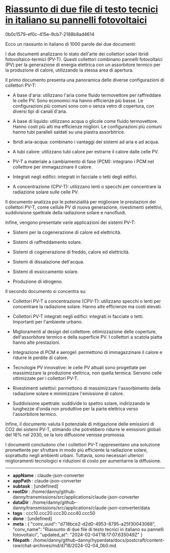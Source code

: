 # [Riassunto di due file di testo tecnici in italiano su pannelli fotovoltaici](https://claude.ai/chat/d718bce2-d2d0-4953-8795-a25f30043068)

0b0c1579-ef0c-415e-9cb7-2188b8ad4614

 Ecco un riassunto in italiano di 1000 parole dei due documenti:

I due documenti analizzano lo stato dell'arte dei collettori solari ibridi fotovoltaico-termici (PV-T). Questi collettori combinano pannelli fotovoltaici (PV) per la generazione di energia elettrica con un assorbitore termico per la produzione di calore, utilizzando la stessa area di apertura. 

Il primo documento presenta una panoramica delle diverse configurazioni di collettori PV-T:

- A base d'aria: utilizzano l'aria come fluido termovettore per raffreddare le celle PV. Sono economici ma hanno efficienze più basse. Le configurazioni più comuni sono con o senza vetro di copertura, con diversi tipi di canali d'aria.

- A base di liquido: utilizzano acqua o glicole come fluido termovettore. Hanno costi più alti ma efficienze migliori. Le configurazioni più comuni hanno tubi paralleli saldati su una piastra assorbitrice. 

- Ibridi aria-acqua: combinano i vantaggi dei sistemi ad aria e ad acqua.

- A tubi calore: utilizzano tubi calore per estrarre il calore dalle celle PV. 

- PV-T a materiale a cambiamento di fase (PCM): integrano i PCM nel collettore per immagazzinare il calore.

- Integrati negli edifici: integrati in facciate o tetti degli edifici.

- A concentrazione (CPV-T): utilizzano lenti o specchi per concentrare la radiazione solare sulle celle PV.

Il documento analizza poi le potenzialità per migliorare le prestazioni dei collettori PV-T, come cellule PV di nuova generazione, rivestimenti selettivi, suddivisione spettrale della radiazione solare e nanofluidi.

Infine, vengono presentate varie applicazioni dei sistemi PV-T:

- Sistemi per la cogenerazione di calore ed elettricità.

- Sistemi di raffreddamento solare. 

- Sistemi di cogenerazione di freddo, calore ed elettricità.

- Sistemi di dissalazione dell'acqua.

- Sistemi di essiccamento solare.

- Produzione di idrogeno.

Il secondo documento si concentra su:

- Collettori PV-T a concentrazione (CPV-T): utilizzano specchi o lenti per concentrare la radiazione solare. Hanno alte efficienze ma costi elevati.

- Collettori PV-T integrati negli edifici: integrati in facciate o tetti. Importanti per l'ambiente urbano.

- Miglioramenti al design del collettore: ottimizzazione delle coperture, dell'assorbitore termico e della superficie PV. I collettori a scatola piatta hanno alte prestazioni.

- Integrazione di PCM e aerogel: permettono di immagazzinare il calore e ridurre le perdite di calore.

- Tecnologie PV innovative: le celle PV attuali sono progettate per massimizzare la produzione elettrica, non quella termica. Servono celle ottimizzate per i collettori PV-T.

- Rivestimenti selettivi: permettono di massimizzare l'assorbimento della radiazione solare e minimizzare l'emissione di calore.

- Suddivisione spettrale: suddivide lo spettro solare, indirizzando le lunghezze d'onda non produttive per la parte elettrica verso l'assorbitore termico.

Infine, il documento valuta il potenziale di mitigazione delle emissioni di CO2 dei sistemi PV-T, stimando che potrebbero ridurre le emissioni globali del 16% nel 2030, se la loro diffusione venisse promossa. 

I documenti concludono che i collettori PV-T rappresentano una soluzione promettente per sfruttare in modo più efficiente la radiazione solare, soprattutto negli ambienti urbani. Tuttavia, sono necessari ulteriori miglioramenti tecnologici e riduzioni di costo per aumentarne la diffusione.

---

* **appName** : claude-json-converter
* **appPath** : claude-json-converter
* **subtask** : [undefined]
* **rootDir** : /home/danny/github-danny/transmissions/src/applications/claude-json-converter
* **dataDir** : /home/danny/github-danny/transmissions/src/applications/claude-json-converter/data
* **tags** : ccc10.ccc20.ccc30.ccc40.ccc50
* **done** : [undefined]
* **meta** : {
  "conv_uuid": "d718bce2-d2d0-4953-8795-a25f30043068",
  "conv_name": "Riassunto di due file di testo tecnici in italiano su pannelli fotovoltaici",
  "updated_at": "2024-02-04T18:17:07.635049Z"
}
* **filepath** : /home/danny/github-danny/hyperdata/docs/postcraft/content-raw/chat-archives/md/d718/2024-02-04_0b0.md